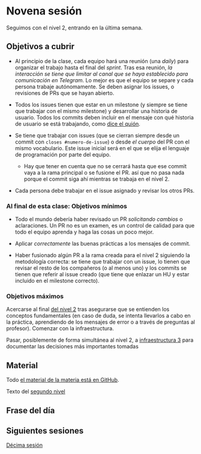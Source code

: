 # Novena sesión

Seguimos con el nivel 2, entrando en la última semana.

## Objetivos a cubrir

* Al principio de la clase, cada equipo hará una reunión (una *daily*) para
  organizar el trabajo hasta el final del *sprint*. Tras esa reunión, *la
  interacción se tiene que limitar al canal que se haya establecido para
  comunicación en Telegram*. Lo mejor es que el equipo se separe y cada persona
  trabaje autónomamente. Se deben asignar los issues, o revisiones de PRs que se
  hayan abierto.

* Todos los issues tienen que estar en un milestone (y siempre se tiene que
  trabajar con el mismo milestone) y desarrollar una historia de usuario. Todos
  los commits deben incluir en el mensaje con qué historia de usuario se está
  trabajando, como [dice el quión](http://jj.github.io/MPDA-IS/doc/2.Modelo).

* Se tiene que trabajar con issues (que se cierran siempre desde un commit con
  `closes #numero-de-issue`) o desde *el cuerpo* del PR con el mismo
  vocabulario. Este issue inicial será en el que se elija el lenguaje de
  programación por parte del equipo.
  * Hay que tener en cuenta que no se cerrará hasta que ese commit vaya a la
    rama principal o se fusione el PR. así que no pasa nada porque el commit
    siga ahí mientras se trabaja en el nivel 2.

* Cada persona debe trabajar en el issue asignado y revisar los otros PRs.

### Al final de esta clase: Objetivos mínimos

* Todo el mundo debería haber revisado un PR *solicitando cambios* o
  aclaraciones. Un PR no es un examen, es un control de calidad para que todo el
  equipo aprenda y haga las cosas un poco mejor.

* Aplicar *correctamente* las buenas prácticas a los mensajes de commit.

* Haber fusionado algún PR a la rama creada para el nivel 2 siguiendo la
metodología correcta: se tiene que trabajar con un issue, lo tienen que revisar
el resto de los compañeros (o al menos uno) y los commits se tienen que referir
al issue creado (que tiene que enlazar un HU y estar incluido en el milestone
correcto).

### Objetivos máximos

Acercarse al final [del nivel
2](https://jj.github.io/MPDA-IS/doc/2.Modelo.html) tras asegurarse que se
entienden los conceptos fundamentales (en caso de duda, se intenta llevarlos a
cabo en la práctica, aprendiendo de los mensajes de error o a través de
preguntas al profesor). Comenzar con la infraestructura.

Pasar, posiblemente de forma simultánea al nivel 2, a [infraestructura
3](https://jj.github.io/MPDA-IS/doc/infraestructura/2.ADD.html) para documentar
las decisiones más importantes tomadas

## Material

Todo [el material de la materia está en GitHub](http://jj.github.io/MPDA-IS).

Texto del [segundo nivel](http://jj.github.io/MPDA-IS/doc/2.Modelo)

## Frase del día

## Siguientes sesiones

[Décima sesión](10.md)
